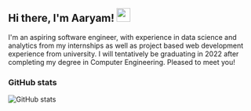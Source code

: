 ## Hi there, I'm Aaryam! <img src="https://user-images.githubusercontent.com/1303154/88677602-1635ba80-d120-11ea-84d8-d263ba5fc3c0.gif" width="28px" />
I'm an aspiring software engineer, with experience in data science and analytics from my internships as well as project based web development experience from university. 
I will tentatively be graduating in 2022 after completing my degree in Computer Engineering. Pleased to meet you!

### GitHub stats
![GitHub stats](https://github-readme-stats.vercel.app/api?username=aaryamNUS&hide=contribs&theme=dracula)
